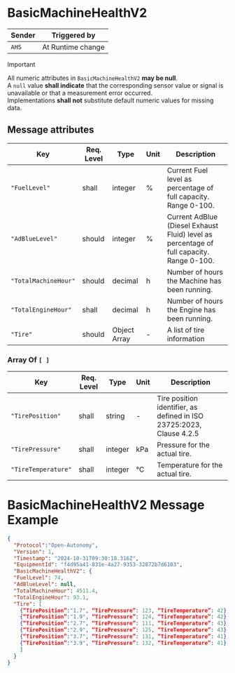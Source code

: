 # BasicMachineHealthV2

|Sender| Triggered by | 
|---|---|
|`AHS` |  At Runtime change |

> [!IMPORTANT]
> All numeric attributes in `BasicMachineHealthV2` **may be null**.\
> A `null` value **shall indicate** that the corresponding sensor value or signal is unavailable or that a measurement error occurred.\
> Implementations **shall not** substitute default numeric values for missing data.
## Message attributes

| Key                  | Req. Level | Type          | Unit  | Description                                             |
|-------------------------|-----------|--------------|------|---------------------------------------------------------|
| `"FuelLevel"`           | shall     | integer      | %    | Current Fuel level as percentage of full capacity. Range 0-100.    |
| `"AdBlueLevel"`         | should    | integer      | %    | Current AdBlue (Diesel Exhaust Fluid) level as percentage of full capacity. Range 0-100.  |
| `"TotalMachineHour"`    | should    | decimal      | h    | Number of hours the Machine has been running.       |
| `"TotalEngineHour"`     | shall     | decimal      | h    | Number of hours the Engine has been running.        | 
| `"Tire"`               | should    | Object Array | -    | A list of tire information       | 

### Array Of `[ ]`
| Key             | Req. Level | Type    | Unit  | Description                            | 
|-------------------|-----------|--------|------|--------------------------------|
| `"TirePosition"`  | shall     | string  | -    | Tire position identifier, as defined in ISO 23725:2023, Clause 4.2.5     |       
| `"TirePressure"`  | shall     | integer | kPa  | Pressure for the actual tire.                                            |
| `"TireTemperature"` | shall     | integer | °C   | Temperature for the actual tire.                                       |

# BasicMachineHealthV2 Message Example
```json
{
  "Protocol":"Open-Autonomy",
  "Version": 1,
  "Timestamp": "2024-10-31T09:30:10.316Z",
  "EquipmentId": "f4d95a41-831e-4a27-9353-32872b7d6103",
  "BasicMachineHealthV2": {
  "FuelLevel": 74,
  "AdBlueLevel": null,
  "TotalMachineHour": 4511.4,
  "TotalEngineHour": 93.1,
  "Tire": [
    {“TirePosition”:"1.7", “TirePressure”: 123, “TireTemperature”: 42},
    {“TirePosition”:"1.9", “TirePressure”: 124, “TireTemperature”: 42},
    {“TirePosition”:"2.7", “TirePressure”: 111, “TireTemperature”: 43},
    {“TirePosition”:"2.9", “TirePressure”: 125, “TireTemperature”: 43},
    {“TirePosition”:"3.7", “TirePressure”: 131, “TireTemperature”: 41},
    {“TirePosition”:"3.9", “TirePressure”: 132, “TireTemperature”: 41}
    ]
  }
}
```
